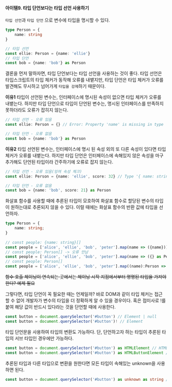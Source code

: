 #### 아이템9. 타입 단언보다는 타입 선언 사용하기

 `타입 선언`과 `타입 단언` 으로 변수에 타입을 명시할 수 있다.
```typescript
type Person = {
	name: string
}

// 타입 선언
const ellie: Person = {name: 'ellie'}
// 타입 단언
const bob = {name: 'bob'} as Person
```
결론을 먼저 말하자면, 타입 단언보다는 타입 선언을 사용하는 것이 좋다. 타입 선언은 타입스크립트의 타입 체커가 동작해 오류를 내뱉지만, 타입 단언은 타입 체커가 오류를 발견해도 무시하고 넘어가게 `타입을 강제`하기 때문이다.



**이유1**
타입이 선언된 변수는, 인터페이스에 명시된 속성이 없으면 타입 체커가 오류를 내뱉는다. 하지만 타입 단언으로 타입이 단언된 변수는,  명시된 인터페이스를 만족하지 못하더라도 오류가 잡히지 않는다.
```typescript
// 타입 선언 - 오류 있음
const ellie: Person = {} // Error: Property 'name' is missing in type '{}' but required in type 'Person'.

// 타입 단언 - 오류 없음
const bob = {name: 'bob'} as Person
```



**이유2**
타입 선언된 변수는, 인터페이스에 명시 된 속성 외의 또 다른 속성이 있다면 타입 체커가 오류를 내뱉는다. 하지만 타입 단언은 인터페이스에 속해있지 않은 속성을 마구 추가해도 단언된 타입이라 간주하기에 오류로 잡지 않는다.
```typescript
// 타입 선언 - 오류 있음(잉여 속성 체크)
const ellie: Person = {name: 'ellie', score: 32} // Type '{ name: string; score: number; }' is not assignable to type 'Person'. Object literal may only specify known properties, and 'score' does not exist in type 'Person'.

// 타입 단언 - 오류 없음
const bob = {name: 'bob', score: 21} as Person
```


화살표 함수를 사용할 때에 추론된 타입이 모호하여 화살표 함수로 할당된 변수의 타입이 원하는대로 추론되지 않을 수 있다. 이럴 때에는 화살표 함수의 반환 값에 타입을 선언하자.
```typescript
type Person = {
    name: string;
}
    
// const people: {name: string}[]
const people = ['alice', 'ellie', 'bob', 'peter'].map(name => ({name})) 
// const people: Person[] -> 오류 안남
const people = ['alice', 'ellie', 'bob', 'peter'].map(name => ({} as Person))
// const people: Person[]
const people = ['alice', 'ellie', 'bob', 'peter'].map((name):Person => ({name}))
```



~~함수 호출 체이닝이 연속되는 곳에서는 체이닝 시작 지점에서부터 명명된 타입을 가져야 한다? 예제 필요~~



그렇다면, 타입 단언이 꼭 필요한 때는 언제일까? 바로 DOM과 같이 타입 체커는 접근할 수 없어 개발자가 변수의 타입을 더 정확하게 알 수 있을 경우이다. 
혹은 접미사로 !를 붙여 해당 값이 반드시 있다라는 것을 단언할 때에 사용한다.
```typescript
const button = document.querySelector('#button') // Element | null 
const button = document.querySelector('#button')! // Element
```

타입 단언문을 사용하여 타입의 변환도 가능하다. 단, 단언하고자 하는 타입이 추론된 타입의 서브 타입인 경우에만 가능하다.
```typescript
const button = document.querySelector('#button') as HTMLElement // HTMLElement
const button = document.querySelector('#button') as HTMLButtonElement // HTMLButtonElement
```

추론된 타입과 다른 타입으로 변환을 원한다면 모든 타입이 속해있는 unknown을 사용하면 된다.
```typescript
const button = document.querySelector('#button') as unknown as string // string
```

